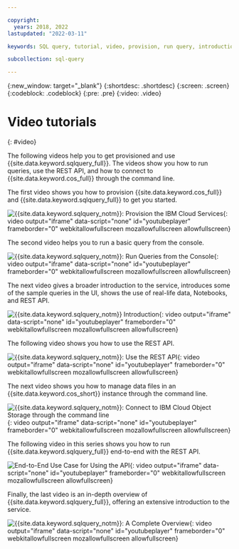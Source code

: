 ```yaml
---

copyright:
  years: 2018, 2022
lastupdated: "2022-03-11"

keywords: SQL query, tutorial, video, provision, run query, introduction, REST API, command line, object storage, Data Engine

subcollection: sql-query

---
```


{:new_window: target="_blank"}
{:shortdesc: .shortdesc}
{:screen: .screen}
{:codeblock: .codeblock}
{:pre: .pre}
{:video: .video}

# Video tutorials
{: #video}

The following videos help you to get provisioned and use {{site.data.keyword.sqlquery_full}}. The videos show you how to run queries, use the REST API, and how to connect to {{site.data.keyword.cos_full}} through the command line.

The first video shows you how to provision {{site.data.keyword.cos_full}} and {{site.data.keyword.sqlquery_full}} to get you started.

![{{site.data.keyword.sqlquery_notm}}: Provision the IBM Cloud Services](https://www.youtube.com/embed/_fMEyqRC__c?list=PLzpeuWUENMK2R9CqhF0eJDSxfPBi6JeXA){: video output="iframe" data-script="none" id="youtubeplayer" frameborder="0" webkitallowfullscreen mozallowfullscreen allowfullscreen}

The second video helps you to run a basic query from the console.

![{{site.data.keyword.sqlquery_notm}}: Run Queries from the Console](https://www.youtube.com/embed/PZAaWSzwo7s?list=PLzpeuWUENMK2R9CqhF0eJDSxfPBi6JeXA){: video output="iframe" data-script="none" id="youtubeplayer" frameborder="0" webkitallowfullscreen mozallowfullscreen allowfullscreen}

The next video gives a broader introduction to the service, introduces some of the sample queries in the UI, shows the use of real-life data, Notebooks, and REST API.

![{{site.data.keyword.sqlquery_notm}} Introduction](https://www.youtube.com/embed/s-FznfHJpoU){: video output="iframe" data-script="none" id="youtubeplayer" frameborder="0" webkitallowfullscreen mozallowfullscreen allowfullscreen}

The following video shows you how to use the REST API.

![{{site.data.keyword.sqlquery_notm}}: Use the REST API](https://www.youtube.com/embed/jDZKF0CnUvU?list=PLzpeuWUENMK2R9CqhF0eJDSxfPBi6JeXA){: video output="iframe" data-script="none" id="youtubeplayer" frameborder="0" webkitallowfullscreen mozallowfullscreen allowfullscreen}

The next video shows you how to manage data files in an {{site.data.keyword.cos_short}} instance through the command line.

![{{site.data.keyword.sqlquery_notm}}: Connect to IBM Cloud Object Storage through the command line](https://www.youtube.com/embed/QPO3e5fXQio?list=PLzpeuWUENMK2R9CqhF0eJDSxfPBi6JeXA){: video output="iframe" data-script="none" id="youtubeplayer" frameborder="0" webkitallowfullscreen mozallowfullscreen allowfullscreen}

The following video in this series shows you how to run {{site.data.keyword.sqlquery_full}} end-to-end with the REST API.

![End-to-End Use Case for Using the API](https://www.youtube.com/embed/yX-8_jTiAuo?list=PLzpeuWUENMK2R9CqhF0eJDSxfPBi6JeXA){: video output="iframe" data-script="none" id="youtubeplayer" frameborder="0" webkitallowfullscreen mozallowfullscreen allowfullscreen}

Finally, the last video is an in-depth overview of {{site.data.keyword.sqlquery_full}}, offering an extensive introduction to the service.

![{{site.data.keyword.sqlquery_notm}}: A Complete Overview](https://www.youtube.com/embed/HTcfM0AbAmc){: video output="iframe" data-script="none" id="youtubeplayer" frameborder="0" webkitallowfullscreen mozallowfullscreen allowfullscreen}
